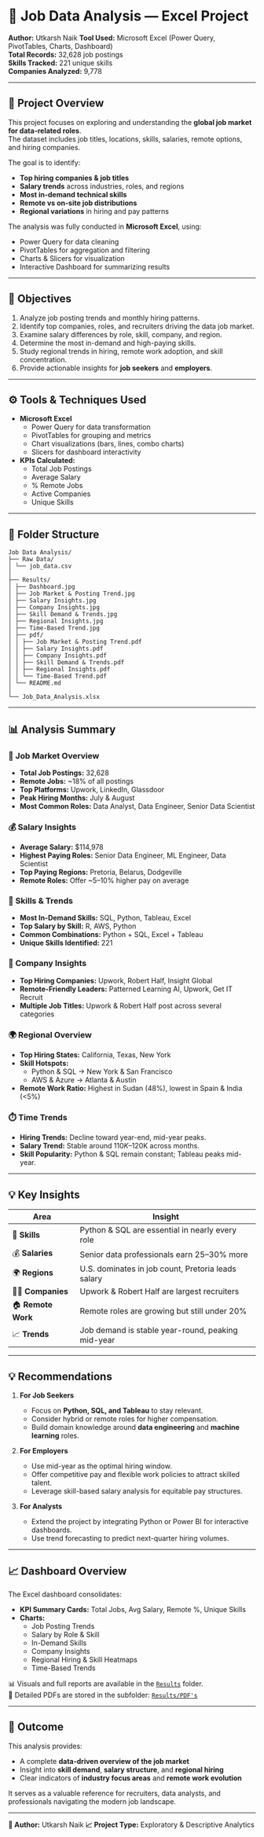 # 💼 Job Data Analysis — Excel Project

**Author:** Utkarsh Naik
**Tool Used:** Microsoft Excel (Power Query, PivotTables, Charts, Dashboard)  
**Total Records:** 32,628 job postings  
**Skills Tracked:** 221 unique skills  
**Companies Analyzed:** 9,778  

---

## 📘 Project Overview

This project focuses on exploring and understanding the **global job market for data-related roles**.  
The dataset includes job titles, locations, skills, salaries, remote options, and hiring companies.

The goal is to identify:
- **Top hiring companies & job titles**  
- **Salary trends** across industries, roles, and regions  
- **Most in-demand technical skills**  
- **Remote vs on-site job distributions**  
- **Regional variations** in hiring and pay patterns  

The analysis was fully conducted in **Microsoft Excel**, using:
- Power Query for data cleaning  
- PivotTables for aggregation and filtering  
- Charts & Slicers for visualization  
- Interactive Dashboard for summarizing results  

---

## 🎯 Objectives

1. Analyze job posting trends and monthly hiring patterns.  
2. Identify top companies, roles, and recruiters driving the data job market.  
3. Examine salary differences by role, skill, company, and region.  
4. Determine the most in-demand and high-paying skills.  
5. Study regional trends in hiring, remote work adoption, and skill concentration.  
6. Provide actionable insights for **job seekers** and **employers**.

---

## ⚙️ Tools & Techniques Used
- **Microsoft Excel**
  - Power Query for data transformation
  - PivotTables for grouping and metrics
  - Chart visualizations (bars, lines, combo charts)
  - Slicers for dashboard interactivity
- **KPIs Calculated:**
  - Total Job Postings
  - Average Salary
  - % Remote Jobs
  - Active Companies
  - Unique Skills

---

## 📂 Folder Structure
```
Job Data Analysis/
├── Raw Data/
│ └── job_data.csv
│
├── Results/
│ ├── Dashboard.jpg
│ ├── Job Market & Posting Trend.jpg
│ ├── Salary Insights.jpg
│ ├── Company Insights.jpg
│ ├── Skill Demand & Trends.jpg
│ ├── Regional Insights.jpg
│ ├── Time-Based Trend.jpg
│ ├── pdf/
│ │ ├── Job Market & Posting Trend.pdf
│ │ ├── Salary Insights.pdf
│ │ ├── Company Insights.pdf
│ │ ├── Skill Demand & Trends.pdf
│ │ ├── Regional Insights.pdf
│ │ └── Time-Based Trend.pdf
│ └── README.md
│
└── Job_Data_Analysis.xlsx
```


---

## 📊 Analysis Summary

### 🔹 Job Market Overview
- **Total Job Postings:** 32,628  
- **Remote Jobs:** ~18% of all postings  
- **Top Platforms:** Upwork, LinkedIn, Glassdoor  
- **Peak Hiring Months:** July & August  
- **Most Common Roles:** Data Analyst, Data Engineer, Senior Data Scientist  

### 💰 Salary Insights
- **Average Salary:** $114,978  
- **Highest Paying Roles:** Senior Data Engineer, ML Engineer, Data Scientist  
- **Top Paying Regions:** Pretoria, Belarus, Dodgeville  
- **Remote Roles:** Offer ~5–10% higher pay on average  

### 🧠 Skills & Trends
- **Most In-Demand Skills:** SQL, Python, Tableau, Excel  
- **Top Salary by Skill:** R, AWS, Python  
- **Common Combinations:** Python + SQL, Excel + Tableau  
- **Unique Skills Identified:** 221  

### 🏢 Company Insights
- **Top Hiring Companies:** Upwork, Robert Half, Insight Global  
- **Remote-Friendly Leaders:** Patterned Learning AI, Upwork, Get IT Recruit  
- **Multiple Job Titles:** Upwork & Robert Half post across several categories  

### 🌍 Regional Overview
- **Top Hiring States:** California, Texas, New York  
- **Skill Hotspots:**  
  - Python & SQL → New York & San Francisco  
  - AWS & Azure → Atlanta & Austin  
- **Remote Work Ratio:** Highest in Sudan (48%), lowest in Spain & India (<5%)  

### ⏱️ Time Trends
- **Hiring Trends:** Decline toward year-end, mid-year peaks.  
- **Salary Trend:** Stable around $110K–$120K across months.  
- **Skill Popularity:** Python & SQL remain constant; Tableau peaks mid-year.

---

## 💡 Key Insights

| Area | Insight |
|------|----------|
| 🔸 **Skills** | Python & SQL are essential in nearly every role |
| 💰 **Salaries** | Senior data professionals earn 25–30% more |
| 🌍 **Regions** | U.S. dominates in job count, Pretoria leads salary |
| 🧑‍💼 **Companies** | Upwork & Robert Half are largest recruiters |
| 🏠 **Remote Work** | Remote roles are growing but still under 20% |
| 📈 **Trends** | Job demand is stable year-round, peaking mid-year |

---

## 💡 Recommendations

1. **For Job Seekers**
   - Focus on **Python, SQL, and Tableau** to stay relevant.  
   - Consider hybrid or remote roles for higher compensation.  
   - Build domain knowledge around **data engineering** and **machine learning** roles.

2. **For Employers**
   - Use mid-year as the optimal hiring window.  
   - Offer competitive pay and flexible work policies to attract skilled talent.  
   - Leverage skill-based salary analysis for equitable pay structures.

3. **For Analysts**
   - Extend the project by integrating Python or Power BI for interactive dashboards.  
   - Use trend forecasting to predict next-quarter hiring volumes.

---

## 📈 Dashboard Overview
The Excel dashboard consolidates:
- **KPI Summary Cards:** Total Jobs, Avg Salary, Remote %, Unique Skills  
- **Charts:**  
  - Job Posting Trends  
  - Salary by Role & Skill  
  - In-Demand Skills  
  - Company Insights  
  - Regional Hiring & Skill Heatmaps  
  - Time-Based Trends  

📊 Visuals and full reports are available in the [`Results`](./Results) folder.  
📄 Detailed PDFs are stored in the subfolder: [`Results/PDF's`](./Results/PDF's)

---

## 🚀 Outcome
This analysis provides:
- A complete **data-driven overview of the job market**  
- Insight into **skill demand**, **salary structure**, and **regional hiring**  
- Clear indicators of **industry focus areas** and **remote work evolution**

It serves as a valuable reference for recruiters, data analysts, and professionals navigating the modern job landscape.

---

**📌 Author:** Utkarsh Naik 
**📈 Project Type:** Exploratory & Descriptive Analytics  

